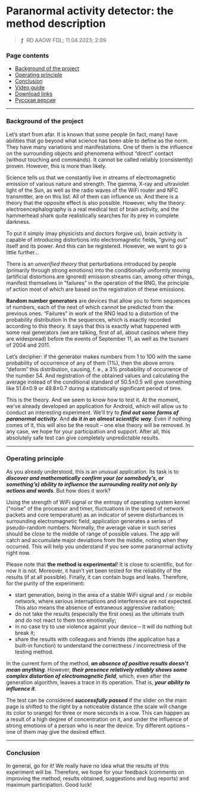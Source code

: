 # Paranormal activity detector: the method description
> **ƒ** &nbsp;RD AAOW FDL; 11.04.2023; 2:09



### Page contents

- [Background of the project](#background-of-the-project)
- [Operating principle](#operating-principle)
- [Conclusion](#conclusion)
- [Video guide](https://youtu.be/hTnDR89VR8w)
- [Download links](https://adslbarxatov.github.io/DPArray#pa-detector-enchant-it)
- [Русская версия](https://adslbarxatov.github.io/EnchantIt/ru)

---

### Background of the project

Let’s start from afar. It is known that some people (in fact, many) have abilities that go beyond what science
has been able to define as the norm. They have many variations and manifestations. One of them is the influence
on the surrounding objects and phenomena without “direct” contact (without touching and commands). It cannot
be called reliably (consistently) proven. However, this is more than likely.

Science tells us that we constantly live in streams of electromagnetic emission of various nature and strength.
The gamma, X-ray and ultraviolet light of the Sun, as well as the radio waves of the WiFi router and NFC
transmitter, are on this list. All of them can influence us. And there is a theory that the opposite effect
is also possible. However, why the theory: electroencephalography is a real medical test of brain activity,
and the hammerhead shark quite realistically searches for its prey in complete darkness.

To put it simply (may physicists and doctors forgive us), brain activity is capable of introducing distortions
into electromagnetic fields, “giving out” itself and its power. And this can be registered. However, we want
to go a little further...

There is an *unverified theory* that perturbations introduced by people (primarily through strong emotions)
into the conditionally uniformly moving (artificial distortions are ignored) emission streams can, among
other things, manifest themselves in “failures” in the operation of the RNG, the principle of action most
of which are based on the registration of these emissions.

**Random number generators** are devices that allow you to form sequences of numbers, each of the next of which
cannot be predicted from the previous ones. “Failures” in work of the RNG lead to a distortion of the probability
distribution in the sequences, which is exactly recorded according to this theory. It says that this is exactly
what happened with some real generators (we are talking, first of all, about casinos where they are widespread)
before the events of September 11, as well as the tsunami of 2004 and 2011.

Let’s decipher: if the generator makes numbers from 1 to 100 with the same probability of occurrence of any
of them (1%), then the above errors “deform” this distribution, causing, f. e., a 3% probability of occurrence
of the number 54. And registration of the obtained values and calculating the average instead of the conditional
standard of 50.5±0.5 will give something like 51.6±0.9 or 49.8±0.7 during a statistically significant period
of time.

This is the theory. And we seem to know how to test it. At the moment, we’ve already developed an application
for Android, which will allow us to conduct an interesting experiment. We’ll try to ***find out some forms
of paranormal activity***. And ***do it in an almost scientific way***. Even if nothing comes of it, this
will also be the result – one else theory will be removed. In any case, we hope for your participation
and support. After all, this absolutely safe test can give completely unpredictable results.



---

### Operating principle

As you already understood, this is an unusual application. Its task is to ***discover and mathematically
confirm your (or somebody’s, or something’s) ability to influence the surrounding reality not only by actions
and words***. But how does it work?

Using the strength of WiFi signal or the entropy of operating system kernel (“noise” of the processor
and timer, fluctuations in the speed of network packets and core temperature) as an indicator of severe
disturbances in surrounding electromagnetic field, application generates a series of pseudo-random numbers.
Normally, the average value in such series should be close to the middle of range of possible values.
The app will catch and accumulate major deviations from the middle, noting when they occurred. This will
help you understand if you see some paranormal activity right now.

Please note that **the method is experimental**! It is close to scientific, but for now it is not. Moreover,
it hasn’t yet been tested for the reliability of the results (if at all possible). Finally, it can contain
bugs and leaks. Therefore, for the purity of the experiment:

- start generation, being in the area of a stable WiFi signal and / or mobile network, where serious interruptions
and interference are not expected. This also means the absence of extraneous aggressive radiation;
- do not take the results (especially the first ones) as the ultimate truth and do not react to them
too emotionally;
- in no case try to use violence against your device – it will do nothing but break it;
- share the results with colleagues and friends (the application has a built-in function) to understand
the correctness / incorrectness of the testing method.

In the current form of the method, ***an absence of positive results doesn’t mean anything***. However, ***their
presence relatively reliably shows some complex distortion of electromagnetic field***, which, even after
the generation algorithm, leaves a trace in its operation. That is, ***your ability to influence it***.

The test can be considered ***successfully passed*** if the slider on the main page is shifted to the
right by a noticeable distance (the scale will change its color to orange) for three or more seconds
in a row. This can happen as a result of a high degree of concentration on it, and under the influence
of strong emotions of a person who is near the device. Try different options – one of them may give
the desired effect.



---

### Conclusion

In general, go for it! We really have no idea what the results of this experiment will be. Therefore,
we hope for your feedback (comments on improving the method, results obtained, suggestions and bug
reports) and maximum participation. Good luck!

